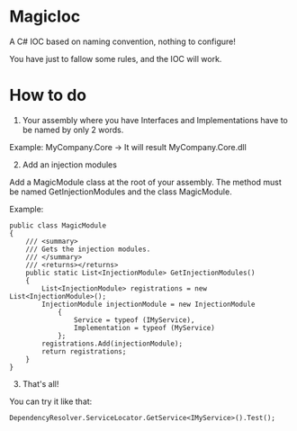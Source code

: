 MagicIoc
========

A C# IOC based on naming convention, nothing to configure!

You have just to fallow some rules, and the IOC will work.

How to do
=========

1) Your assembly where you have Interfaces and Implementations have to be named by only 2 words.

Example: MyCompany.Core -> It will result MyCompany.Core.dll 

2) Add an injection modules

Add a MagicModule class at the root of your assembly. The method must be named GetInjectionModules and the class MagicModule.

Example:

    public class MagicModule
    {
        /// <summary>
        /// Gets the injection modules.
        /// </summary>
        /// <returns></returns>
        public static List<InjectionModule> GetInjectionModules()
        {
            List<InjectionModule> registrations = new List<InjectionModule>();
            InjectionModule injectionModule = new InjectionModule
                {
                    Service = typeof (IMyService),
                    Implementation = typeof (MyService)
                };
            registrations.Add(injectionModule);
            return registrations;
        }
    }

	
3) That's all!

You can try it like that:

	DependencyResolver.ServiceLocator.GetService<IMyService>().Test();
